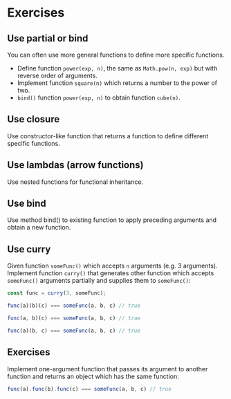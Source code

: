 # Exercises

## Use partial or bind

You can often use more general functions to define more specific functions.

- Define function `power(exp, n)`, the same as `Math.pow(n, exp)` but with
reverse order of arguments.
- Implement function `square(n)` which returns a number to the power of two.
- `bind()` function `power(exp, n)` to obtain function `cube(n)`.

## Use closure

Use constructor-like function that returns a function to define different
specific functions.

## Use lambdas (arrow functions)

Use nested functions for functional inheritance.

## Use bind

Use method bind() to existing function to apply preceding arguments and obtain
a new function.

## Use curry

Given function `someFunc()` which accepts `n` arguments (e.g. 3 arguments).
Implement function `curry()` that generates other function which accepts
`someFunc()` arguments partially and supplies them to `someFunc()`:

```js
const func = curry(3, someFunc);

func(a)(b)(c) === someFunc(a, b, c) // true

func(a, b)(c) === someFunc(a, b, c) // true

func(a)(b, c) === someFunc(a, b, c) // true
```

## Exercises

Implement one-argument function that passes its argument to another function and
returns an object which has the same function:

```js
func(a).func(b).func(c) === someFunc(a, b, c) // true
```
